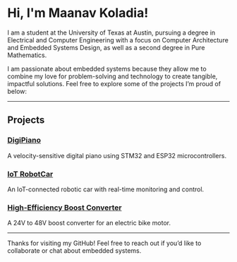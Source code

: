 # Hi, I'm Maanav Koladia!

I am a student at the University of Texas at Austin, pursuing a degree in Electrical and Computer Engineering with a focus on Computer Architecture and Embedded Systems Design, as well as a second degree in Pure Mathematics.  

I am passionate about embedded systems because they allow me to combine my love for problem-solving and technology to create tangible, impactful solutions. Feel free to explore some of the projects I’m proud of below:

---

## Projects

### [DigiPiano](https://github.com/maanavkoladia/DigiPiano)  
A velocity-sensitive digital piano using STM32 and ESP32 microcontrollers.  

### [IoT RobotCar](https://github.com/maanavkoladia/IoTRobotCar)  
An IoT-connected robotic car with real-time monitoring and control.  

### [High-Efficiency Boost Converter](https://github.com/maanavkoladia/BoostConverter)  
A 24V to 48V boost converter for an electric bike motor.  

---

Thanks for visiting my GitHub! Feel free to reach out if you’d like to collaborate or chat about embedded systems.
